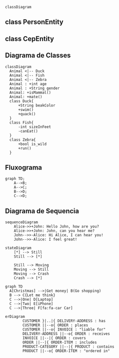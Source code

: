 
```mermaid
classDiagram
```

##  class PersonEntity
##  class CepEntity

## Diagrama de Classes

```mermaid!
classDiagram
  Animal <|-- Duck
  Animal <|-- Fish
  Animal <|-- Zebra
  Animal : +int age
  Animal : +String gender
  Animal: +isMammal()
  Animal: +mate()
  class Duck{
	  +String beakColor
	  +swim()
	  +quack()
  }
  class Fish{
	  -int sizeInFeet
	  -canEat()
  }
  class Zebra{
	  +bool is_wild
	  +run()
  }
```

## Fluxograma 

```mermaid
graph TD;
    A-->B;
    A-->C;
    B-->D;
    C-->D;
```

## Diagrama de Sequencia 

```mermaid
sequenceDiagram
	Alice->>+John: Hello John, how are you?
	Alice->>+John: John, can you hear me?
	John-->>-Alice: Hi Alice, I can hear you!
	John-->>-Alice: I feel great!
```

```mermaid
stateDiagram
	[*] --> Still
	Still --> [*]

	Still --> Moving
	Moving --> Still
	Moving --> Crash
	Crash --> [*]
```					


```mermaid
graph TD
  A[Christmas] -->|Get money| B(Go shopping)
  B --> C{Let me think}
  C -->|One| D[Laptop]
  C -->|Two| E[iPhone]
  C -->|Three| F[fa:fa-car Car]
```		

```mermaid
erDiagram
        CUSTOMER }|..|{ DELIVERY-ADDRESS : has
        CUSTOMER ||--o{ ORDER : places
        CUSTOMER ||--o{ INVOICE : "liable for"
        DELIVERY-ADDRESS ||--o{ ORDER : receives
        INVOICE ||--|{ ORDER : covers
        ORDER ||--|{ ORDER-ITEM : includes
        PRODUCT-CATEGORY ||--|{ PRODUCT : contains
        PRODUCT ||--o{ ORDER-ITEM : "ordered in"
```
